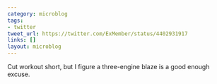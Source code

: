 ```yaml
---
category: microblog
tags:
- twitter
tweet_url: https://twitter.com/ExMember/status/4402931917
links: []
layout: microblog
---
```

Cut workout short, but I figure a three-engine blaze is a good enough excuse.
